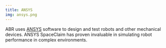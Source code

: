 ```yaml
---
title: ANSYS
img: ansys.png
---
```


ABR uses [ANSYS](http://www.ansys.com/) software to design and test
robots and other mechanical devices.
ANSYS SpaceClaim has proven invaluable in simulating
robot performance in complex environments.
